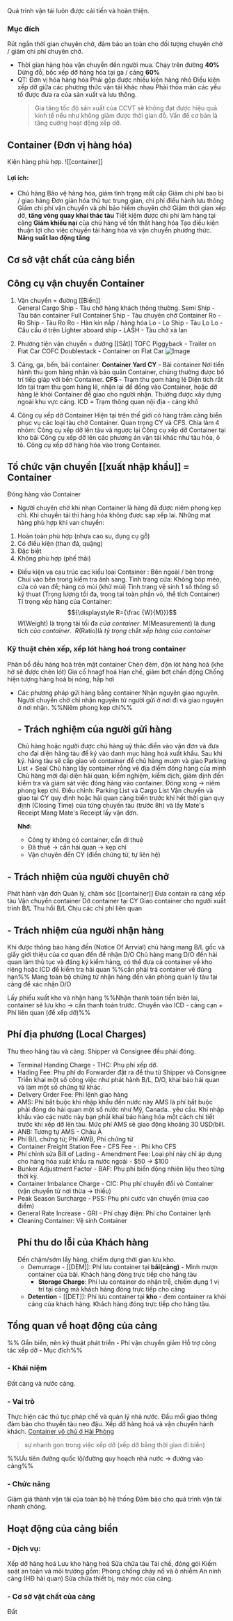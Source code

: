 Quá trình vận tải luôn được cải tiến và hoàn thiện.
### Mục đích
Rút ngắn thời gian chuyên chở, đảm bảo an toàn cho đối tượng chuyên chở / giảm chi phí chuyên chở.
- Thời gian hàng hóa vận chuyển đến người mua.
  Chạy trên đường **40%**
  Dừng đỗ, bốc xếp dỡ hàng hóa tại ga / cảng **60%**
- QT:
  Đơn vị hóa hàng hóa
  Phải gộp được nhiều kiện hàng nhỏ
  Điều kiện xếp dỡ giữa các phương thức vận tải khác nhau
  Phải thỏa mãn các yếu tố được đưa ra của sản xuất và lưu thông.
  > Gia tăng tốc độ sản xuất của CCVT sẽ không đạt được hiệu quả kinh tế nếu như không giảm được thời gian đỗ.
  > Vấn đề cơ bản là tăng cường hoạt động xếp dỡ.
## Container (Đơn vị hàng hóa)
Kiện hàng phù hợp.
![[container]]
#### Lợi ích: 
- Chủ hàng 
	Bảo vệ hàng hóa, giảm tình trạng mất cắp
	Giảm chi phí bao bì / giao hàng 
	Đơn giản hóa thủ tục trung gian, chi phí điều hành lưu thông
	Giảm chi phí vận chuyển và phí bảo hiểm chuyên chở
	Giảm thời gian xếp dỡ, **tăng vòng quay khai thác tàu**
	Tiết kiệm được chi phí làm hàng tại cảng
	**Giảm khiếu nại** của chủ hàng về tổn thất hàng hóa
	Tạo điều kiện thuận lợi cho việc chuyền tải hàng hòa và vận chuyển phương thức.
	**Năng suất lao động tăng**
## Cơ sở vật chất của cảng biển 

## Công cụ vận chuyển Container 
1. Vận chuyển = đường [[Biển]]  
   General Cargo Ship - Tàu chở hàng khách thông thường.
   Semi Ship - Tàu bán container
   Full Container Ship - Tàu chuyên chở Container 
	Ro - Ro Ship - Tàu Ro Ro - Hàn kín nắp / hàng hóa
	Lo - Lo Ship - Tàu Lo Lo - Cầu cẩu ở trên
	Lighter aboard ship - LASH - Tàu chở xà lan
2. Phương tiện vận chuyển = đường [[Sắt]] 
   TOFC Piggyback - Trailer on Flat Car
   COFC Doublestack - Container on Flat Car
![Image](https://i0.wp.com/transportgeography.org/wp-content/uploads/tofc_cofc_train.png?resize=1024%2C632&ssl=1)

3. Cảng, ga, bến, bãi container.
   **Container Yard CY** - Bãi container 
   Nơi tiến hành thu gom hàng nhận và bảo quản Container, chúng thường được bố trí tiếp giáp với bến Container.
   **CFS** - Trạm thu gom hàng lẻ
	Diện tích rất lớn tại trạm thu gom hàng lẻ, nhận lại để đống vào Container, hoặc dỡ hàng lẻ khỏi Container để giao cho người nhận.
	Thường được xây dựng ngoài khu vực cảng.
   ICD = Trạm thông quan nội địa - cảng khô
4. Công cụ xếp dỡ Container 
 Hiện tại trên thế giới có hàng trăm cảng biển phục vụ các loại tàu chở Container. Quan trọng CY và CFS. Chia làm 4 nhóm:
 Công cụ xếp dỡ lên tàu và ngược lại
 Công cụ xếp dỡ Container tại kho bãi
 Công cụ xếp dỡ lên các phương án vận tải khác như tàu hỏa, ô tô.
 Công cụ xếp dỡ hàng hóa vào trong Container.
## Tổ chức vận chuyển [[xuất nhập khẩu]] = Container 
Đóng hàng vào Container
- Người chuyên chở khi nhạn Container là hàng đã được niêm phong kẹp chì.
Khi chuyền tải thì hàng hóa không được sap xếp lai.
Những mat hàng phù hợp khi van chuyển:
1. Hoàn toàn phù hợp (nhựa cao su, dụng cụ gỗ)
2. Có điều kiện (than đá, quặng)
3. Đặc biệt
4. Không phù hợp (phế thải)
- Điều kiện va cau trúc cac kiểu loai Container :
Bên ngoài / bên trong: Chui vào bên trong kiểm tra ánh sang.
Tình trang cửa: Không bóp méo, cửa có van đề; hàng có mùi (khử mùi)
Tình trang vệ sinh
1 số thông số kỹ thuat (Trọng lượng tối đa, trọng tai toàn phần vỏ, thể tích Container)
Tỉ trọng xếp hàng của Container: 
$${\displaystyle R={\frac {W}{M}}}$$
_W_(Weight) là trọng tải tối đa _của container_. 
M(Measurement) là dung tích _của container_. 
_R_(Ratio)là _tỷ trọng_ chất _xếp hàng của container_

### Kỹ thuật chèn xếp, xếp lót hàng hoá trong container 
Phân bổ đều hàng hoá trên mặt container 
Chèn đêm, độn lót hàng hoá (khe hở sẽ được chèn lót)
Gia cố hnagf hoá
Hạn chế, giảm bớt chấn động
Chống hiện tượng hàng hoá bị nóng, hấp hơi 
- Các phương pháp gửi hàng bằng container 
  Nhận nguyên giao nguyên. Người chuyên chở chỉ nhận nguyên từ người gửi ở nơi đi và giao nguyên ở nơi nhận.
  %%Niêm phong kẹp chì%%
  ## - Trách nghiệm của người gửi hàng
  Chủ hàng hoặc người được chủ hàng uỷ thác điền vào vận đơn và đưa cho đại diện hãng tàu để ký vào danh mục hàng hoá xuất khẩu.
  Sau khi ký. hãng tàu sẽ cấp giao vô container để chủ hàng mượn và giao Parking List + Seal
  Chủ hàng lấy container rỗng về địa điểm đóng hàng của mình
  Chủ hàng mời đại diện hải quan, kiểm nghiệm, kiểm dịch, giám định đến kiểm tra và giám sát việc đóng hàng vào container.
  Đóng xong -> niêm phong kẹp chì.
  Điều chỉnh: Parking List và Cargo List
  Vận chuyển và giao tại CY quy định hoặc hải quan cảng biển trước khi hết thời gian quy định (Closing Time) của từng chuyến tàu (trước 8h) và lấy Mate's Receipt
  Mang Mate's Receipt lấy vận đơn.
  
  **Nhớ:**
  - Công ty không có container, cần đi thuê
  - Đã thuê -> cần hải quan -> kẹp chì 
  - Vận chuyên đến CY (điền chứng từ, tự liên hệ)
## - Trách nhiệm của người chuyên chở
Phát hành vận đơn
Quản lý, chăm sóc [[container]] 
Đưa contain ra cảng xếp tàu
Vận chuyển container 
Dỡ container tại CY
Giao container cho người xuất trình B/L
Thu hồi B/L
Chịu các chi phí liên quan
## - Trách nhiệm của người nhận hàng
Khi được thông báo hàng đến (Notice Of Arrvial) chủ hàng mang B/L gốc và giấy giới thiệu của cơ quan đến để nhận D/O
Chủ hàng mang D/O đến hải quan làm thủ tục và đăng ký kiểm hàng, có thể đưa cả container về kho riêng hoặc ICD để kiểm tra hải quan
%%cần phải trả container về đúng hạn%%
Mang toàn bộ chứng từ nhận hàng đến văn phòng quản lý tàu tại cảng để xác nhận D/O

Lấy phiếu xuất kho và nhận hàng 
%%Nhận thanh toán tiền biên lai, container sẽ lưu kho -> cần thanh toán trước. Chuyển vào ICD - cảng cạn + Phí liên quan (để xếp dỡ)%%

## Phí địa phương (Local Charges)
Thu theo hãng tàu và cảng. Shipper và Consignee đều phải đóng.
- Terminal Handing Charge - THC: Phụ phí xếp dỡ.
- Hading Fee: Phụ phí do Forwarder đặt ra để thu từ Shipper và Consignee
  Triển khai một số công việc như phát hành B/L, D/O, khai báo hải quan và làm một số chứng từ khác.
- Delivery Order Fee: Phí lệnh giao hàng 
- AMS: Phí bắt buộc khi nhập khẩu đến nước này
  AMS là phí bắt buộc phải đóng do hải quan một số nước như Mỹ, Canada.. yêu cầu. Khi nhập khẩu vào các nước này bạn phải khai báo hàng hóa một cách chi tiết trước khi xếp dỡ lên tàu. Mức phí AMS sẽ giao động khoảng 30 USD/bill.
- ANB: Tương tự AMS - Châu Á
- Phí B/L chứng từ; Phí AWB, Phí chứng từ
- Container Freight Station Fee - CFS Fee - : Phí kho CFS
- Phí chỉnh sửa Bill of Lading - Amendment Fee:  Loại phí này chỉ áp dụng cho hàng hóa xuất khẩu ra nước ngoài - $50 -> $100
- Bunker Adjustment Factor - BAF: Phụ phí biến động nhiên liệu theo từng thời kỳ.
- Container Imbalance Charge - CIC: Phụ phí chuyển đổi vỏ Container (vận chuyển từ nơi thừa -> thiếu)
- Peak Season Surcharge - PSS: Phụ phí cước vận chuyển (mùa cao điểm)
- General Rate Increase - GRI - Phí chạy điện: Phí cho Container lạnh
- Cleaning Container: Vệ sinh Container
  ## Phí thu do lỗi của Khách hàng
  Đến chậm/sớm lấy hàng, chiếm dụng thời gian lưu kho.
  - Demurrage - [[DEM]]: Phí lưu container tại **bãi(cảng)** - Mình mượn container của bãi. Khách hàng đóng trực tiếp cho hãng tàu
    - **Storage Charge**: Phí lưu container do nhận trễ, chiếm dụng 1 vị trí tại cảng mà khách hàng đóng trực tiếp cho cảng 
   - **Detention** - [[DET]]: Phí lưu container tại **kho** - đem container ra khỏi cảng của khách hàng. Khách hàng đóng trực tiếp cho hãng tàu.
## Tổng quan về hoạt động của cảng
%% Gần biển, nên kỹ thuật phát triển - Phí vận chuyển giảm
Hỗ trợ công tác xếp dỡ - Mục đích%%
### - Khái niệm
Đất cảng và nước cảng.
### - Vai trò
Thực hiện các thủ tục pháp chế và quản lý nhà nước.
Đầu mối giao thông đảm bảo cho thuyền tàu neo đậu.
Xếp dỡ hàng hoá và vận chuyển hành khách.
[Container vô chủ ở Hải Phòng](https://tuoitre.vn/se-thanh-ly-hon-3-000-container-hang-ngoai-vo-chu-o-cac-cang-20210116155559182.htm)
> sự nhanh gọn trong việc xếp dỡ (xếp dỡ bằng thời gian đi biển)

%%Ưu tiên đường quốc lộ/đường quy hoạch nhà nước -> đường vào cảng%%
### - Chức năng
Giảm giá thành vận tải của toàn bộ hệ thống
Đảm bảo cho quá trình vận tải nhanh chóng.
## Hoạt động của cảng biển 
### - Dịch vụ:
Xếp dỡ hàng hoá
Lưu kho hàng hoá
Sửa chữa tàu
Tái chế, đóng gói
Kiếm soát an toàn và môi trường gồm: Phòng chống cháy nổ và ô nhiễm
An ninh cảng (HĐ hải quan)
Sửa chữa thiết bị, máy móc của cảng.
### - Cơ sở vật chất của cảng
Đất